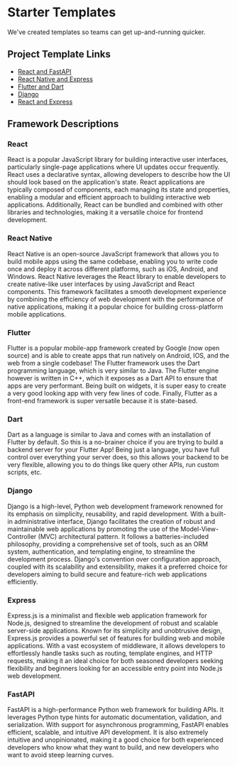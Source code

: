 # Starter Templates

We've created templates so teams can get up-and-running quicker.


## Project Template Links
- [React and FastAPI](https://github.com/hcp-uw/react-fastapi-starter-template)
- [React Native and Express](https://github.com/hcp-uw/native-node-starter-template)
- [Flutter and Dart](https://github.com/hcp-uw/Flutter-Dart-Template)
- [Django](https://github.com/hcp-uw/Django-Template)
- [React and Express](https://github.com/hcp-uw/react-express-starter-template)

## Framework Descriptions

### React

React is a popular JavaScript library for building interactive user interfaces, particularly single-page applications where UI updates occur frequently. React uses a declarative syntax, allowing developers to describe how the UI should look based on the application's state. React applications are typically composed of components, each managing its state and properties, enabling a modular and efficient approach to building interactive web applications. Additionally, React can be bundled and combined with other libraries and technologies, making it a versatile choice for frontend development.

### React Native

React Native is an open-source JavaScript framework that allows you to build mobile apps using the same codebase, enabling you to write code once and deploy it across different platforms, such as iOS, Android, and Windows. React Native leverages the React library to enable developers to create native-like user interfaces by using JavaScript and React components. This framework facilitates a smooth development experience by combining the efficiency of web development with the performance of native applications, making it a popular choice for building cross-platform mobile applications.

### Flutter

Flutter is a popular mobile-app framework created by Google (now open source) and is able to create apps that run natively on Android, IOS, and the web from a single codebase! The Flutter framework uses the Dart programming language, which is very similar to Java. The Flutter engine however is written in C++, which it exposes as a Dart API to ensure that apps are very performant. Being built on widgets, it is super easy to create a very good looking app with very few lines of code. Finally, Flutter as a front-end framework is super versatile because it is state-based.

### Dart

Dart as a language is similar to Java and comes with an installation of Flutter by default. So this is a no-brainer choice if you are trying to build a backend server for your Flutter App! Being just a language, you have full control over everything your server does, so this allows your backend to be very flexible, allowing you to do things like query other APIs, run custom scripts, etc.

### Django

Django is a high-level, Python web development framework renowned for its emphasis on simplicity, reusability, and rapid development. With a built-in administrative interface, Django facilitates the creation of robust and maintainable web applications by promoting the use of the Model-View-Controller (MVC) architectural pattern. It follows a batteries-included philosophy, providing a comprehensive set of tools, such as an ORM system, authentication, and templating engine, to streamline the development process. Django's convention over configuration approach, coupled with its scalability and extensibility, makes it a preferred choice for developers aiming to build secure and feature-rich web applications efficiently.

### Express

Express.js is a minimalist and flexible web application framework for Node.js, designed to streamline the development of robust and scalable server-side applications. Known for its simplicity and unobtrusive design, Express.js provides a powerful set of features for building web and mobile applications. With a vast ecosystem of middleware, it allows developers to effortlessly handle tasks such as routing, template engines, and HTTP requests, making it an ideal choice for both seasoned developers seeking flexibility and beginners looking for an accessible entry point into Node.js web development.

### FastAPI

FastAPI is a high-performance Python web framework for building APIs. It leverages Python type hints for automatic documentation, validation, and serialization. With support for asynchronous programming, FastAPI enables efficient, scalable, and intuitive API development. It is also extremely intuitive and unopinionated, making it a good choice for both experienced developers who know what they want to build, and new developers who want to avoid steep learning curves.


